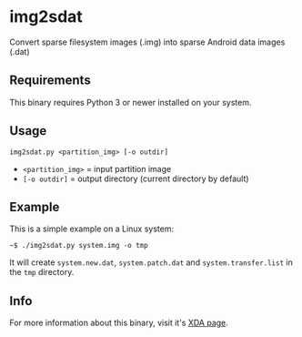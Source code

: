 # img2sdat
Convert sparse filesystem images (.img) into sparse Android data images (.dat)

## Requirements
This binary requires Python 3 or newer installed on your system.

## Usage
```
img2sdat.py <partition_img> [-o outdir]
```
- `<partition_img>` = input partition image
- `[-o outdir]` = output directory (current directory by default)

## Example
This is a simple example on a Linux system:
```
~$ ./img2sdat.py system.img -o tmp
```
It will create `system.new.dat`, `system.patch.dat` and `system.transfer.list` in the `tmp` directory.

## Info
For more information about this binary, visit it's [XDA page](http://forum.xda-developers.com/android/software-hacking/how-to-conver-lollipop-dat-files-to-t2978952).
